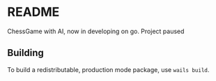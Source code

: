 # README

ChessGame with AI, now in developing on go. Project paused

## Building

To build a redistributable, production mode package, use `wails build`.
